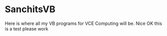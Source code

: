 # SanchitsVB
Here is where all my VB programs for VCE Computing will be.
Nice
OK this is a test please work